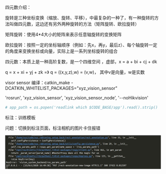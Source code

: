 四元数介绍：

旋转是三种坐标变换（缩放、旋转、平移），中最复杂的一种了，有一种旋转的方法叫做四元数，这边还有另外两种旋转的方法（矩阵旋转、欧拉旋转）

矩阵旋转：使用4*4大小的矩阵来表示任意轴旋转的变换矩阵

欧拉旋转：按照一定的坐标轴顺序（例如：先x，再y，最后z）、每个轴旋转一定的角度来变换坐标或向量，实际上是一系列坐标旋转的组合

四元数：本质上是一种高阶复数，是一个四维空间 ，虚部，x = a + bi + cj + dk

q = x + xi + yj + zk    =》 q = ((x,y,z),w) = (v,w)， 其中v是向量，w是实数





visor sensor 编译：catkin_make -DCATKIN_WHITELIST_PACKAGES="xyz_vision_sensor" 





'rosrun', 'xyz_vision_sensor', 'xyz_vision_sensor_node', '--noHikvision'







```python
# app_path = os.popen('readlink which $CODE_BASE/app').read().strip()
```





标注：训练模板





问题：切换到标注页面，标注相机的图片卡住报错

![image-20201015165041534](../xyz补充知识点/image/image-20201015165041534.png)
